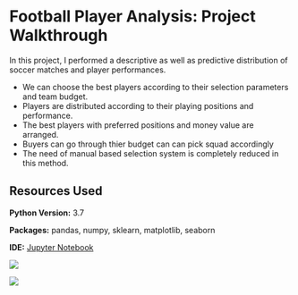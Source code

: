 # Football Player Analysis: Project Walkthrough
In this project, I performed a descriptive as well as predictive distribution of soccer matches and player performances. 

* We can choose the best players according to their selection parameters and team budget. 
* Players are distributed according to their playing positions and performance.
* The best players with preferred positions and money value are arranged.
* Buyers can go through thier budget can can pick squad accordingly
* The need of manual based selection system is completely reduced in this method.

## Resources Used

**Python Version:** 3.7

**Packages:** pandas, numpy, sklearn, matplotlib, seaborn

**IDE:** [Jupyter Notebook](https://jupyter.org/)

![](/images/Pot_Ovr.png)

![](/images/Age_potential.png)
